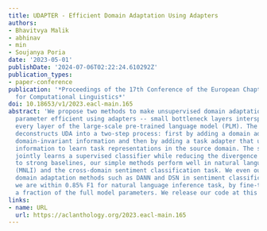 ```yaml
---
title: UDAPTER - Efficient Domain Adaptation Using Adapters
authors:
- Bhavitvya Malik
- abhinav
- min
- Soujanya Poria
date: '2023-05-01'
publishDate: '2024-07-06T02:22:24.610292Z'
publication_types:
- paper-conference
publication: '*Proceedings of the 17th Conference of the European Chapter of the Association
  for Computational Linguistics*'
doi: 10.18653/v1/2023.eacl-main.165
abstract: 'We propose two methods to make unsupervised domain adaptation (UDA) more
  parameter efficient using adapters -- small bottleneck layers interspersed with
  every layer of the large-scale pre-trained language model (PLM). The first method
  deconstructs UDA into a two-step process: first by adding a domain adapter to learn
  domain-invariant information and then by adding a task adapter that uses domain-invariant
  information to learn task representations in the source domain. The second method
  jointly learns a supervised classifier while reducing the divergence measure. Compared
  to strong baselines, our simple methods perform well in natural language inference
  (MNLI) and the cross-domain sentiment classification task. We even outperform unsupervised
  domain adaptation methods such as DANN and DSN in sentiment classification, and
  we are within 0.85% F1 for natural language inference task, by fine-tuning only
  a fraction of the full model parameters. We release our code at this URL.'
links:
- name: URL
  url: https://aclanthology.org/2023.eacl-main.165
---
```

